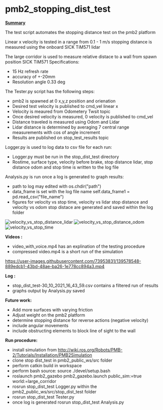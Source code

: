 

# pmb2_stopping_dist_test 

<u><strong>Summary</strong></u>

The test script automates the stopping distance test on the pmb2 platform

Linear x velocity is tested in a range from 0.1 - 1 m/s
stopping distance is measured using the onboard SICK TiM571 lidar 

The large corridor is used to measure relative distace to a wall from spawn position 
SICK TiM571 Specifications:
* 15 Hz refresh rate
* accuracy of +-20mm
* Resolution angle 0.33 deg

The Tester.py script has the following steps:
* pmb2 is spawned at 0  x,y,z position and orienation
* Desired test velocity is published to cmd_vel linear x
* Velocity is meaured from Odometery Twsit topic
* Once desired velocity is measured, 0 velocity is published to cmd_vel
* Distance traveled is measured using Odom and Lidar
* Lidar distance is determined by averaging 7 central range measurements with cos of angle increment
* Results are published on stop_test_results topic

Logger.py is used to log data to csv file for each run:
* Logger.py must be run in the stop_dist_test directory
* Rostime, surface type, velocity before brake, stop distance lidar, stop distance odom and stop time is written to the log file

Analysis.py is run once a log is generated to graph results:
* path to log may edited with os.chdir("path")
* data_frame is set with the log file name self.data_frame1 = pd.read_csv("file_name")
* figures for velocity vs stop time, velocity vs lidar stop distance and velocity vs odom stop distace are generated and saved within the log folder


![velocity_vs_stop_distance_lidar](https://user-images.githubusercontent.com/73953831/140022203-d426aae8-7f8f-4c1d-8345-184a86ccb1fb.png)
![velocity_vs_stop_distance_odom](https://user-images.githubusercontent.com/73953831/140022213-0cb7ef9d-7a8f-4a79-94f5-8faea9549e06.png)
![velocity_vs_stop_time](https://user-images.githubusercontent.com/73953831/140022226-a243a566-926b-4db3-8022-3d81ecc2c4f9.png)



<strong>Videos :</strong>
* video_with_voice.mp4 has an explination of the testing procedure
* compressed video.mp4 is a short run of the simulation


https://user-images.githubusercontent.com/73953831/139578548-889edcb1-43bd-48ae-ba26-1e778cc894a3.mp4




<strong>Log :</strong>
* stop_dist_test-30_10_2021_16_43_59.csv contains a filtered run of results
* graphs output by Analysis.py saved

<strong>Future work:</strong>
* Add more surfaces with varying friction
* Adjust weight on the pmb2 platform 
* determine stopping distance for reverse actions (negative velocity)
* include angular movements
* include obstructing elements to block line of sight to the wall

<strong>Run procedure:</strong>
* install simulation from http://wiki.ros.org/Robots/PMB-2/Tutorials/Installation/PMB2Simulation
* clone stop dist_test in pmb2_public_ws/src folder
* perform catkin build in workspace
* perform bash source: source ./devel/setup.bash
* roslaunch pmb2_gazebo pmb2_gazebo.launch public_sim:=true world:=large_corridor
* rosrun stop_dist_test Logger.py within the pmb2_public_ws/src/stop_dist_test folder
* rosrun stop_dist_test Tester.py 
* once log is generated rosrun stop_dist_test Analysis.py


